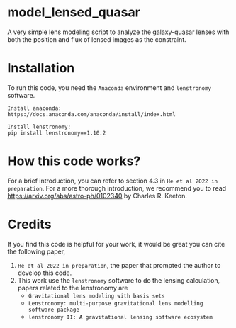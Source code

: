 # model_lensed_quasar
A very simple lens modeling script to analyze the galaxy-quasar lenses with both the position and flux of lensed images as the constraint.

# Installation
To run this code, you need the `Anaconda` environment and `lenstronomy` software.
```
Install anaconda:
https://docs.anaconda.com/anaconda/install/index.html

Install lenstronomy:
pip install lenstronomy==1.10.2
```

# How this code works?
For a brief introduction, you can refer to section 4.3 in `He et al 2022 in preparation`. For a more thorough introduction, we recommend you to read https://arxiv.org/abs/astro-ph/0102340 by Charles R. Keeton.


# Credits
If you find this code is helpful for your work, it would be great you can cite the following paper,
1. `He et al 2022 in preparation`, the paper that prompted the author to develop this code.
2. This work use the `lenstronomy` software to do the lensing calculation, papers related to the lenstronomy are
    - `Gravitational lens modeling with basis sets`
    - `Lenstronomy: multi-purpose gravitational lens modelling software package`
    - `lenstronomy II: A gravitational lensing software ecosystem`